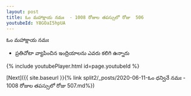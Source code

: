 ```yaml
---
layout: post
title: ఓం మహాక్షాయ నమః  - 1008 రోజుల తపస్సులో రోజు  506
youtubeId: Y8GOaI5hpUA
---
```

 
 
 ఓం మహాక్షాయ నమః  
 
 -  ప్రతిచోటా వ్యాపించిన ఇంద్రియాలను ఎవరు కలిగి ఉన్నారు 
 
  
 
  
 
 
 
 
 
 


{% include youtubePlayer.html id=page.youtubeId %}
 
[Next]({{ site.baseurl }}{% link  split2/_posts/2020-06-11-ఓం ధన్వినే నమః  - 1008 రోజుల తపస్సులో రోజు  507.md%})
 

